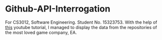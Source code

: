 # Github-API-Interrogation
For CS3012, Software Engineering.
Student No. 15323753.
With the help of [this] youtube tutorial, I managed to display the data from the repositories of the most loved game company, EA.

[this]: (https://www.youtube.com/watch?v=w-7RQ46RgxU&list=PL4cUxeGkcC9gcy9lrvMJ75z9maRw4byYp)
